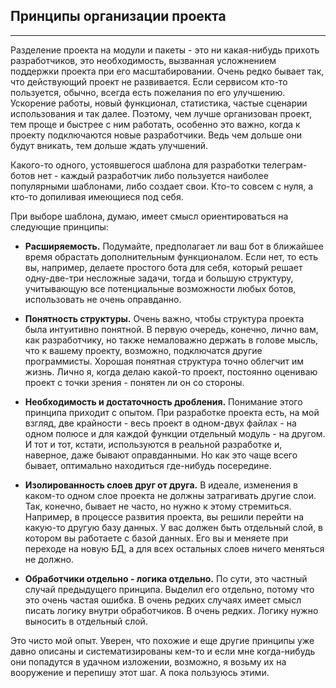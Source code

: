## Принципы организации проекта
----------------------------

Разделение проекта на модули и пакеты - это ни какая-нибудь прихоть разработчиков, это необходимость, вызванная усложнением поддержки проекта при его масштабировании. Очень редко бывает так, что действующий проект не развивается. Если сервисом кто-то пользуется, обычно, всегда есть пожелания по его улучшению. Ускорение работы, новый функционал, статистика, частые сценарии использования и так далее. Поэтому, чем лучше организован проект, тем проще и быстрее с ним работать, особенно это важно, когда к проекту подключаются новые разработчики. Ведь чем дольше они будут вникать, тем дольше ждать улучшений.

Какого-то одного, устоявшегося шаблона для разработки телеграм-ботов нет - каждый разработчик либо пользуется наиболее популярными шаблонами, либо создает свои. Кто-то совсем с нуля, а кто-то допиливая имеющиеся под себя.

При выборе шаблона, думаю, имеет смысл ориентироваться на следующие принципы:

*   **Расширяемость.** Подумайте, предполагает ли ваш бот в ближайшее время обрастать дополнительным функционалом. Если нет, то есть вы, например, делаете простого бота для себя, который решает одну-две-три несложные задачи, тогда и большую структуру, учитывающую все потенциальные возможности любых ботов, использовать не очень оправданно.
    
*   **Понятность структуры.** Очень важно, чтобы структура проекта была интуитивно понятной. В первую очередь, конечно, лично вам, как разработчику, но также немаловажно держать в голове мысль, что к вашему проекту, возможно, подключатся другие программисты. Хорошая понятная структура точно облегчит им жизнь. Лично я, когда делаю какой-то проект, постоянно оцениваю проект с точки зрения - понятен ли он со стороны.
    
*   **Необходимость и достаточность дробления.** Понимание этого принципа приходит с опытом. При разработке проекта есть, на мой взгляд, две крайности - весь проект в одном-двух файлах - на одном полюсе и для каждой функции отдельный модуль - на другом. И тот и тот, кстати, используются в реальной разработке и, наверное, даже бывают оправданными. Но как это чаще всего бывает, оптимально находиться где-нибудь посередине. 
    
*   **Изолированность слоев друг от друга.** В идеале, изменения в каком-то одном слое проекта не должны затрагивать другие слои. Так, конечно, бывает не часто, но нужно к этому стремиться. Например, в процессе развития проекта, вы решили перейти на какую-то другую базу данных. У вас должен быть отдельный слой, в котором вы работаете с базой данных. Его вы и меняете при переходе на новую БД, а для всех остальных слоев ничего меняться не должно. 
    
*   **Обработчики отдельно - логика отдельно.** По сути, это частный случай предыдущего принципа. Выделил его отдельно, потому что это очень частая ошибка. В очень редких случаях имеет смысл писать логику внутри обработчиков. В очень редких. Логику нужно выносить в отдельный слой.
    

Это чисто мой опыт. Уверен, что похожие и еще другие принципы уже давно описаны и систематизированы кем-то и если мне когда-нибудь они попадутся в удачном изложении, возможно, я возьму их на вооружение и перепишу этот шаг. А пока пользуюсь этими.
